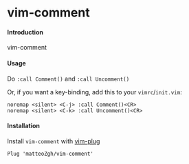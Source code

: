 # vim-comment

#### Introduction

vim-comment

#### Usage

Do `:call Comment()` and `:call Uncomment()`

Or, if you want a key-binding, add this to your `vimrc`/`init.vim`:

```vimscript
noremap <silent> <C-j> :call Comment()<CR>
noremap <silent> <C-k> :call Uncomment()<CR>
```

#### Installation

Install `vim-comment` with [vim-plug](https://github.com/junegunn/vim-plug)

```vimscript
Plug 'matteoZgh/vim-comment'
```